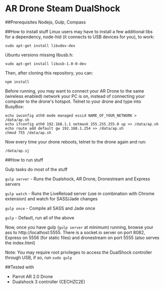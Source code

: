 AR Drone Steam DualShock
=============
##Prerequisites
Nodejs, Gulp, Compass

##How to install stuff
Linux users may have to install a few additional libs for a dependency, node-hid (it connects to USB devices for you), to work:
```
sudo apt-get install libudev-dev
```

Ubuntu versions missing libusb.h:
```
sudo apt-get install libusb-1.0-0-dev
```

Then, after cloning this repository, you can:
```
npm install
```

Before running, you may want to connect your AR Drone to the same (wireless enabled) network your PC is on, instead of connecting your computer to the drone's hotspot. Telnet to your drone and type into BusyBox:
```
echo iwconfig ath0 mode managed essid NAME_OF_YOUR_NETWORK > /data/ap.sh
echo ifconfig ath0 192.168.1.1 netmask 255.255.255.0 up >> /data/ap.sh
echo route add default gw 192.168.1.254 >> /data/ap.sh
chmod 755 /data/ap.sh
```

Now every time your drone reboots, telnet to the drone again and run:
```
/data/ap.sj
```

##How to run stuff

Gulp tasks do most of the stuff

```gulp server``` - Runs the Dualshock, AR Drone, Dronestream and Express servers

```gulp watch``` - Runs the LiveReload server (use in combination with Chrome extension) and watch for SASS/Jade changes

```gulp once``` - Compile all SASS and Jade once

```gulp``` - Default, run all of the above

Now, once you have gulp (```gulp server``` at minimum) running, browse your ass to http://localhost:5555. There is a socket.io server on port 8082, Express on 5556 (for static files) and dronestream on port 5555 (also serves the index.html)

Note: You may require root privileges to access the DualShock controller through USB, if so, run ```sudo gulp```

##Tested with
* Parrot AR 2.0 Drone
* Dualshock 3 controller (CECHZC2E)
